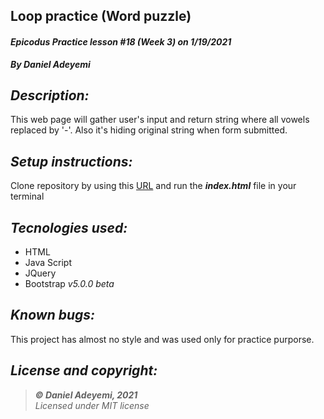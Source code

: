 ## Loop practice (Word puzzle)
#### *Epicodus Practice lesson #18 (Week 3) on 1/19/2021*
***By Daniel Adeyemi***

## *Description:*
This web page will gather user's input and return string where all vowels replaced by '-'. Also it's hiding original string when form submitted.

## *Setup instructions:*
Clone repository by using this [URL](https://github.com/DanielAdeyemi/Epicodus_practice_10_19_puzzle.git) and run the ***index.html*** file in your terminal

## *Tecnologies used:*
* HTML
* Java Script
* JQuery
* Bootstrap *v5.0.0 beta*

## *Known bugs:*
This project has almost no style and was used only for practice purporse. 

## *License and copyright:*

> ***© Daniel Adeyemi, 2021***   
> *Licensed under MIT license*
